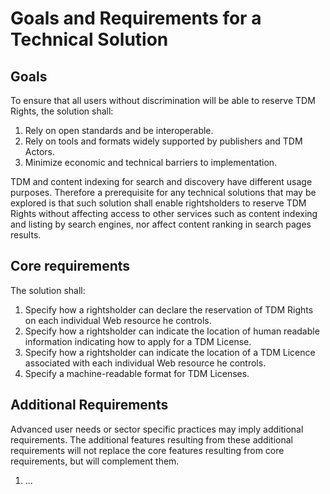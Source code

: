 # Goals and Requirements for a Technical Solution

## Goals

To ensure that all users without discrimination will be able to reserve TDM Rights, the solution shall:

1. Rely on open standards and be interoperable.
1. Rely on tools and formats widely supported by publishers and TDM Actors.
1. Minimize economic and technical barriers to implementation.

TDM and content indexing for search and discovery have different usage purposes. Therefore a prerequisite for any technical solutions that may be explored is that such solution shall enable rightsholders to reserve TDM Rights without affecting access to other services such as content indexing and listing by search engines, nor affect content ranking in search pages results. 

## Core requirements

The solution shall:

1. Specify how a rightsholder can declare the reservation of TDM Rights on each individual Web resource he controls.
1. Specify how a rightsholder can indicate the location of human readable information indicating how to apply for a TDM License.
1. Specify how a rightsholder can indicate the location of a TDM Licence associated with each individual Web resource he controls.
1. Specify a machine-readable format for TDM Licenses. 

## Additional Requirements

Advanced user needs or sector specific practices may imply additional requirements. The additional features resulting from these additional requirements will not replace the core features resulting from core requirements, but will complement them. 

1. ... 
